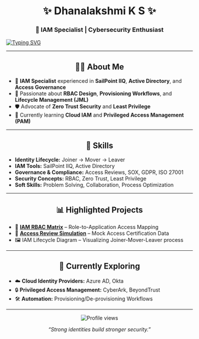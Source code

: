 <h1 align="center">✨ Dhanalakshmi K S ✨</h1>
<h3 align="center">🔐 IAM Specialist | Cybersecurity Enthusiast</h3>

<p align="center">
  
[![Typing SVG](https://readme-typing-svg.demolab.com?font=Fira+Code&pause=1000&color=00C2FF&center=true&vCenter=true&width=500&lines=Identity+%26+Access+Management+Specialist;SailPoint+IIQ+%7C+Active+Directory+%7C+RBAC;Cybersecurity+Enthusiast+%F0%9F%9B%A1%EF%B8%8F;Enforcing+Least+Privilege+with+Passion+🔑)](https://git.io/typing-svg)

</p>

---

<h2 align="center">👩‍💻 About Me</h2>

- 🎯 **IAM Specialist** experienced in **SailPoint IIQ**, **Active Directory**, and **Access Governance**
- 🔑 Passionate about **RBAC Design**, **Provisioning Workflows**, and **Lifecycle Management (JML)**
- 🛡 Advocate of **Zero Trust Security** and **Least Privilege**
- 🌱 Currently learning **Cloud IAM** and **Privileged Access Management (PAM)**

---

<h2 align="center">🧩 Skills</h2>

- **Identity Lifecycle:** Joiner → Mover → Leaver
- **IAM Tools:** SailPoint IIQ, Active Directory
- **Governance & Compliance:** Access Reviews, SOX, GDPR, ISO 27001
- **Security Concepts:** RBAC, Zero Trust, Least Privilege
- **Soft Skills:** Problem Solving, Collaboration, Process Optimization

---

<h2 align="center">📊 Highlighted Projects</h2>

- 🔑 [**IAM RBAC Matrix**](https://github.com/AccessPilotX/IAM-RBAC-Matrix) – Role-to-Application Access Mapping
- 🧾 [**Access Review Simulation**](https://github.com/AccessPilotX/Access-Review-Sample) – Mock Access Certification Data
- 🖼 IAM Lifecycle Diagram – Visualizing Joiner-Mover-Leaver process

---

<h2 align="center">🌱 Currently Exploring</h2>

- ☁️ **Cloud Identity Providers:** Azure AD, Okta
- 🔒 **Privileged Access Management:** CyberArk, BeyondTrust
- 🛠 **Automation:** Provisioning/De-provisioning Workflows

---

<p align="center">
  <img src="https://komarev.com/ghpvc/?username=AccessPilotX&style=flat-square&color=blue" alt="Profile views"/>
</p>

<p align="center">
  <em>“Strong identities build stronger security.”</em>
</p>
